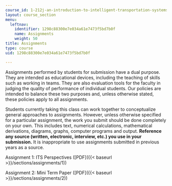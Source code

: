 ```yaml
---
course_id: 1-212j-an-introduction-to-intelligent-transportation-systems-spring-2005
layout: course_section
menu:
  leftnav:
    identifier: 1298c88300e7e034a61e7473f5bd7b0f
    name: Assignments
    weight: 50
title: Assignments
type: course
uid: 1298c88300e7e034a61e7473f5bd7b0f

---
```


Assignments performed by students for submission have a dual purpose. They are intended as educational devices, including the teaching of skills such as working in teams. They are also evaluation tools for the faculty in judging the quality of performance of individual students. Our policies are intended to balance these two purposes and, unless otherwise stated, these policies apply to all assignments.

Students currently taking this class can work together to conceptualize general approaches to assignments. However, unless otherwise specified for a particular assignment, the work you submit should be done completely on your own. This includes text, numerical calculations, mathematical derivations, diagrams, graphs, computer programs and output. **Reference any source (written, electronic, interview, etc.) you use in your submission.** It is inappropriate to use assignments submitted in previous years as a source.

Assignment 1: ITS Perspectives ([PDF]({{< baseurl >}}/sections/assignments/1))

Assignment 2: Mini Term Paper ([PDF]({{< baseurl >}}/sections/assignments/2))